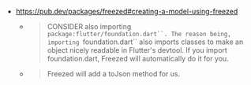 - https://pub.dev/packages/freezed#creating-a-model-using-freezed
  - > CONSIDER also importing `package:flutter/foundation.dart``. The reason being, importing `foundation.dart`` also imports classes to make an object nicely readable in Flutter's devtool. If you import foundation.dart, Freezed will automatically do it for you.
  - > Freezed will add a toJson method for us.